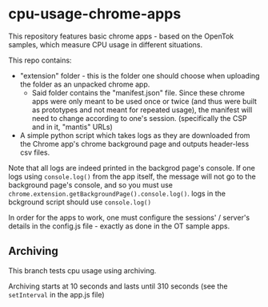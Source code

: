 # cpu-usage-chrome-apps

This repository features basic chrome apps - based on the OpenTok samples, which measure CPU usage in different situations.

This repo contains:

* "extension" folder - this is the folder one should choose when uploading the folder as an unpacked chrome app.
  * Said folder contains the "manifest.json" file. Since these chrome apps were only meant to be used once or twice (and thus were built as prototypes and not meant for repeated usage), the manifest will need to change according to one's session. (specifically the CSP and in it, "mantis" URLs)
* A simple python script which takes logs as they are downloaded from the Chrome app's chrome background page and outputs header-less csv files.

Note that all logs are indeed printed in the backgrod page's console. If one logs using `console.log()` from the app itself, the message will not go to the background page's console, and so you must use `chrome.extension.getBackgroundPage().console.log()`. logs in the bckground script should use `console.log()`

In order for the apps to work, one must configure the sessions' / server's details in the config.js file - exactly as done in the OT sample apps.



## Archiving

This branch tests cpu usage using archiving.

Archiving starts at 10 seconds and lasts until 310 seconds (see the `setInterval` in the app.js file)